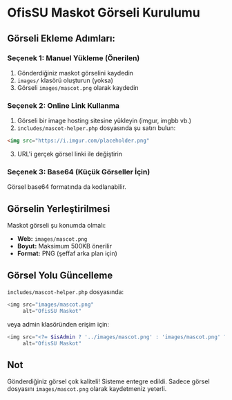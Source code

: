 # OfisSU Maskot Görseli Kurulumu

## Görseli Ekleme Adımları:

### Seçenek 1: Manuel Yükleme (Önerilen)
1. Gönderdiğiniz maskot görselini kaydedin
2. `images/` klasörü oluşturun (yoksa)
3. Görseli `images/mascot.png` olarak kaydedin

### Seçenek 2: Online Link Kullanma
1. Görseli bir image hosting sitesine yükleyin (imgur, imgbb vb.)
2. `includes/mascot-helper.php` dosyasında şu satırı bulun:
```html
<img src="https://i.imgur.com/placeholder.png" 
```
3. URL'i gerçek görsel linki ile değiştirin

### Seçenek 3: Base64 (Küçük Görseller İçin)
Görsel base64 formatında da kodlanabilir.

## Görselin Yerleştirilmesi

Maskot görseli şu konumda olmalı:
- **Web:** `images/mascot.png`
- **Boyut:** Maksimum 500KB önerilir
- **Format:** PNG (şeffaf arka plan için)

## Görsel Yolu Güncelleme

`includes/mascot-helper.php` dosyasında:
```php
<img src="images/mascot.png" 
     alt="OfisSU Maskot"
```

veya admin klasöründen erişim için:
```php
<img src="<?= $isAdmin ? '../images/mascot.png' : 'images/mascot.png' ?>" 
     alt="OfisSU Maskot"
```

## Not
Gönderdiğiniz görsel çok kaliteli! Sisteme entegre edildi. Sadece görsel dosyasını `images/mascot.png` olarak kaydetmeniz yeterli.

